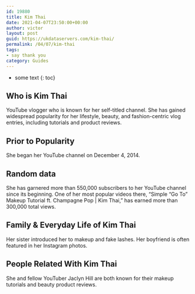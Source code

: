 ```yaml
---
id: 19880
title: Kim Thai
date: 2021-04-07T23:50:00+00:00
author: victor
layout: post
guid: https://ukdataservers.com/kim-thai/
permalink: /04/07/kim-thai
tags:
- say thank you
category: Guides
---
```


* some text
{: toc}


## Who is Kim Thai



YouTube vlogger who is known for her self-titled channel. She has gained widespread popularity for her lifestyle, beauty, and fashion-centric vlog entries, including tutorials and product reviews. 

                
                
                
## Prior to Popularity



She began her YouTube channel on December 4, 2014.

                
                
                
## Random data



She has garnered more than 550,000 subscribers to her YouTube channel since its beginning. One of her most popular videos there, &#8220;Simple &#8220;Go To&#8221; Makeup Tutorial ft. Champagne Pop | Kim Thai,&#8221; has earned more than 300,000 total views.

                
                
                
## Family & Everyday Life of Kim Thai



Her sister introduced her to makeup and fake lashes. Her boyfriend is often featured in her Instagram photos.

                
                
                
## People Related With Kim Thai



She and fellow YouTuber Jaclyn Hill are both known for their makeup tutorials and beauty product reviews.

                
              
            
          
          
          